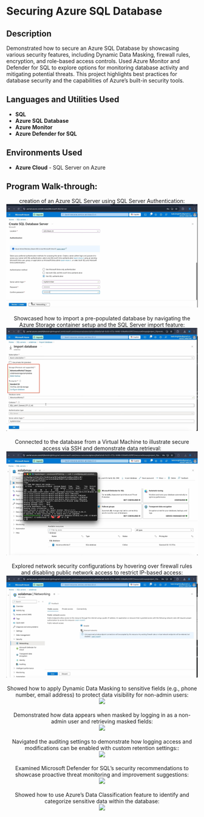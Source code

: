 <h1>Securing Azure SQL Database</h1>

<h2>Description</h2>
Demonstrated how to secure an Azure SQL Database by showcasing various security features, including Dynamic Data Masking, firewall rules, encryption, and role-based access controls. Used Azure Monitor and Defender for SQL to explore options for monitoring database activity and mitigating potential threats. This project highlights best practices for database security and the capabilities of Azure’s built-in security tools.

<h2>Languages and Utilities Used</h2>

- <b>SQL</b>
- <b>Azure SQL Database</b>
- <b>Azure Monitor</b>
- <b>Azure Defender for SQL</b>

<h2>Environments Used</h2>

- <b>Azure Cloud</b> - SQL Server on Azure

<h2>Program Walk-through:</h2>

<p align="center">
creation of an Azure SQL Server using SQL Server Authentication: <br/>
<img src="images/create sql db"/>
<br />
<br />
Showcased how to import a pre-populated database by navigating the Azure Storage container setup and the SQL Server import feature:  <br/>
<img src="images/Import db"/>
<br />
<br />
Connected to the database from a Virtual Machine to illustrate secure access via SSH and demonstrate data retrieval: <br/>
<img src="images/Secure connection to db"/>
<br />
<br />
Explored network security configurations by hovering over firewall rules and disabling public network access to restrict IP-based access: <br/>
<img src="images/Networing"/>
<br />
<br />
Showed how to apply Dynamic Data Masking to sensitive fields (e.g., phone number, email address) to protect data visibility for non-admin users: <br/>
<img src="images/srorage account"/>
<br />
<br />
Demonstrated how data appears when masked by logging in as a non-admin user and retrieving masked fields: <br/>
<img src="images/allow blob access"/>
<br />
<br />
Navigated the auditing settings to demonstrate how logging access and modifications can be enabled with custom retention settings:: <br/>
<img src="images/add img tag"/>
<br />
<br />
Examined Microsoft Defender for SQL’s security recommendations to showcase proactive threat monitoring and improvement suggestions:  <br/>
<img src="images/PHP file"/>
<br />
<br />
Showed how to use Azure’s Data Classification feature to identify and categorize sensitive data within the database: <br/>
<img src="images/mail execution"/>
</p>




















